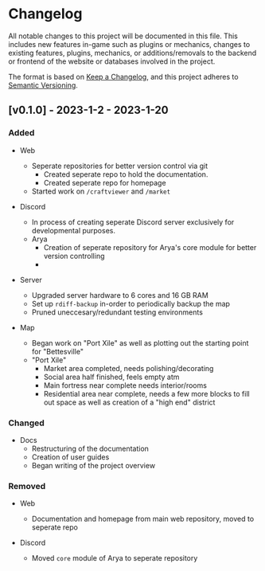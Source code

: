 # Changelog

All notable changes to this project will be documented in this file. This includes new features in-game such as plugins or mechanics, changes to existing features, plugins, mechanics, or additions/removals to the backend or frontend of the website or databases involved in the project. 

The format is based on [Keep a Changelog](https://keepachangelog.com/en/1.0.0/),
and this project adheres to [Semantic Versioning](https://semver.org/spec/v2.0.0.html).

## [v0.1.0] - 2023-1-2 - 2023-1-20
### Added 
- Web
  - Seperate repositories for better version control via git
    - Created seperate repo to hold the documentation.
    - Created seperate repo for homepage
  - Started work on ``/craftviewer`` and ``/market``

- Discord
  - In process of creating seperate Discord server exclusively for developmental purposes.
  - Arya
    - Creation of seperate repository for Arya's core module for better version controlling
    - 

- Server
  - Upgraded server hardware to 6 cores and 16 GB RAM
  - Set up ``rdiff-backup`` in-order to periodically backup the map
  - Pruned uneccesary/redundant testing environments

- Map
  - Began work on "Port Xile" as well as plotting out the starting point for "Bettesville"
  - "Port Xile"
    - Market area completed, needs polishing/decorating
    - Social area half finished, feels empty atm
    - Main fortress near complete needs interior/rooms
    - Residential area near complete, needs a few more blocks to fill out space as well as creation of a "high end" district

### Changed
- Docs
  - Restructuring of the documentation
  - Creation of user guides
  - Began writing of the project overview

### Removed
- Web
  - Documentation and homepage from main web repository, moved to seperate repo

- Discord
  - Moved ``core`` module of Arya to seperate repository